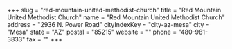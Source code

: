+++
slug = "red-mountain-united-methodist-church"
title = "Red Mountain United Methodist Church"
name = "Red Mountain United Methodist Church"
address = "2936 N. Power Road"
cityIndexKey = "city-az-mesa"
city = "Mesa"
state = "AZ"
postal = "85215"
website = ""
phone = "480-981-3833"
fax = ""
+++
